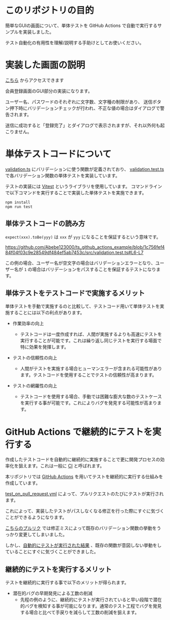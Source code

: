 # このリポジトリの目的

簡単なGUIの画面について、単体テストを GitHub Actions で自動で実行するサンプルを実装しました。

テスト自動化の有用性を理解/説明する手助けとしてお使いください。

# 実装した画面の説明

[こちら](https://abebe123000.github.io/ts_github_actions_example/) からアクセスできます

会員登録画面のGUI部分の実装になります。

ユーザー名、パスワードのそれぞれに文字数、文字種の制限があり、
送信ボタン押下時にバリデーションチェックが行われ、不正な値の場合はダイアログで警告されます。

送信に成功すると「登録完了」とダイアログで表示されますが、それ以外何も起こりません。

# 単体テストコードについて

[validation.ts](https://github.com/Abebe123000/ts_github_actions_example/blob/master/src/validation.ts) にバリデーションに使う関数が定義されており、
[validation.test.ts](https://github.com/Abebe123000/ts_github_actions_example/blob/master/src/validation.test.ts) で各バリデーション関数の単体テストを実装しています。

テストの実装には [Vitest](https://vitest.dev/) というライブラリを使用しています。
コマンドラインで以下コマンドを実行することで実装した単体テストを実施できます。

```
npm install
npm run test
```

## 単体テストコードの読み方

`expect(xxx).toBe(yyy)` は `xxx` が `yyy` になることを保証するという意味です。

https://github.com/Abebe123000/ts_github_actions_example/blob/1c756fef484f04f03c9e28549df484ef5ab7453c/src/validation.test.ts#L6-L7

この例の場合、ユーザー名が空文字の場合はバリデーションエラーとなり、ユーザー名が `1` の場合はバリデーションをパスすることを保証するテストになります。

## 単体テストをテストコードで実施するメリット

単体テストを手動で実施するのと比較して、テストコード用いて単体テストを実施することには以下の利点があります。

- 作業効率の向上
    - テストコードは一度作成すれば、人間が実施するよりも高速にテストを実行することが可能です。これは繰り返し同じテストを実行する場面で特に効果を発揮します。

- テストの信頼性の向上
    - 人間がテストを実施する場合ヒューマンエラーが含まれる可能性があります。テストコードを使用することでテストの信頼性が高まります。
 
- テストの網羅性の向上
    - テストコードを使用する場合、手動では困難な膨大な数のテストケースを実行する事が可能です。これによりバグを発見する可能性が高まります。

# GitHub Actions で継続的にテストを実行する

作成したテストコードを自動的に継続的に実施することで更に開発プロセスの効率化を狙えます。これは一般に [CI](https://aws.amazon.com/jp/devops/continuous-integration/) と呼ばれます。

本リポジトリでは [GitHub Actions](https://docs.github.com/ja/actions) を用いてテストを継続的に実行する仕組みを作成しています。

[test_on_pull_request.yml](https://github.com/Abebe123000/ts_github_actions_example/blob/master/.github/workflows/test_on_pull_request.yml) によって、プルリクエストのたびにテストが実行されます。

これによって、実装したテストがパスしなくなる修正を行った際にすぐに気づくことができるようになります。

[こちらのプルリク](https://github.com/Abebe123000/ts_github_actions_example/pull/12) では修正ミスによって既存のバリデーション関数の挙動をうっかり変更してしまいました。

しかし、[自動的にテストが実行された結果](https://github.com/Abebe123000/ts_github_actions_example/actions/runs/10751728927/job/29819284472?pr=12) 、既存の関数が意図しない挙動をしていることにすぐに気づくことができました。

## 継続的にテストを実行するメリット

テストを継続的に実行する事で以下のメリットが得られます。

- 潜在的バグの早期発見による工数の削減
  - 先程の例のように、継続的にテストが実行されていると早い段階で潜在的バグを検知する事が可能になります。通常のテスト工程でバグを発見する場合と比べて手戻りを減らして工数の削減を狙えます。








